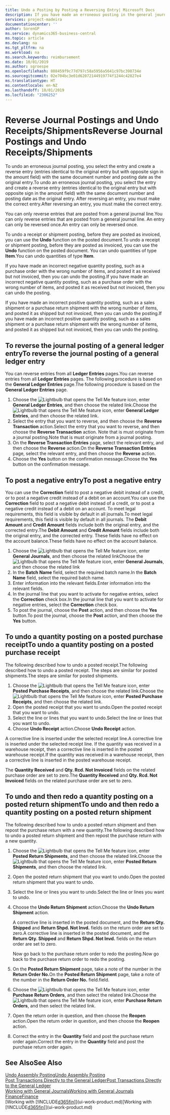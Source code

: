 ```yaml
---
title: Undo a Posting by Posting a Reversing Entry| Microsoft Docs
description: If you have made an erroneous posting in the general journal, then you can use the Reverse Transaction function to undo the posting with a correct audit trail.
services: project-madeira
documentationcenter: ''
author: SorenGP
ms.service: dynamics365-business-central
ms.topic: article
ms.devlang: na
ms.tgt_pltfrm: na
ms.workload: na
ms.search.keywords: reimbursement
ms.date: 10/01/2019
ms.author: sgroespe
ms.openlocfilehash: 808459f9c77d797c58a5956a5641c97bc398734e
ms.sourcegitcommit: 02e704bc3e01d62072144919774f1244c42827e4
ms.translationtype: HT
ms.contentlocale: en-NZ
ms.lasthandoff: 10/01/2019
ms.locfileid: "2306252"
---
```

# <a name="reverse-journal-postings-and-undo-receiptsshipments"></a><span data-ttu-id="4e8dc-103">Reverse Journal Postings and Undo Receipts/Shipments</span><span class="sxs-lookup"><span data-stu-id="4e8dc-103">Reverse Journal Postings and Undo Receipts/Shipments</span></span>
<span data-ttu-id="4e8dc-104">To undo an erroneous journal posting, you select the entry and create a reverse entry (entries identical to the original entry but with opposite sign in the amount field) with the same document number and posting date as the original entry.</span><span class="sxs-lookup"><span data-stu-id="4e8dc-104">To undo an erroneous journal posting, you select the entry and create a reverse entry (entries identical to the original entry but with opposite sign in the amount field) with the same document number and posting date as the original entry.</span></span> <span data-ttu-id="4e8dc-105">After reversing an entry, you must make the correct entry.</span><span class="sxs-lookup"><span data-stu-id="4e8dc-105">After reversing an entry, you must make the correct entry.</span></span>

<span data-ttu-id="4e8dc-106">You can only reverse entries that are posted from a general journal line.</span><span class="sxs-lookup"><span data-stu-id="4e8dc-106">You can only reverse entries that are posted from a general journal line.</span></span> <span data-ttu-id="4e8dc-107">An entry can only be reversed once.</span><span class="sxs-lookup"><span data-stu-id="4e8dc-107">An entry can only be reversed once.</span></span>

<span data-ttu-id="4e8dc-108">To undo a receipt or shipment posting, before they are posted as invoiced, you can use the **Undo** function on the posted document.</span><span class="sxs-lookup"><span data-stu-id="4e8dc-108">To undo a receipt or shipment posting, before they are posted as invoiced, you can use the **Undo** function on the posted document.</span></span> <span data-ttu-id="4e8dc-109">You can undo quantities of type **Item**.</span><span class="sxs-lookup"><span data-stu-id="4e8dc-109">You can undo quantities of type **Item**.</span></span>

<span data-ttu-id="4e8dc-110">If you have made an incorrect negative quantity posting, such as a purchase order with the wrong number of items, and posted it as received but not invoiced, then you can undo the posting.</span><span class="sxs-lookup"><span data-stu-id="4e8dc-110">If you have made an incorrect negative quantity posting, such as a purchase order with the wrong number of items, and posted it as received but not invoiced, then you can undo the posting.</span></span>

<span data-ttu-id="4e8dc-111">If you have made an incorrect positive quantity posting, such as a sales shipment or a purchase return shipment with the wrong number of items, and posted it as shipped but not invoiced, then you can undo the posting.</span><span class="sxs-lookup"><span data-stu-id="4e8dc-111">If you have made an incorrect positive quantity posting, such as a sales shipment or a purchase return shipment with the wrong number of items, and posted it as shipped but not invoiced, then you can undo the posting.</span></span>   

## <a name="to-reverse-the-journal-posting-of-a-general-ledger-entry"></a><span data-ttu-id="4e8dc-112">To reverse the journal posting of a general ledger entry</span><span class="sxs-lookup"><span data-stu-id="4e8dc-112">To reverse the journal posting of a general ledger entry</span></span>
<span data-ttu-id="4e8dc-113">You can reverse entries from all **Ledger Entries** pages.</span><span class="sxs-lookup"><span data-stu-id="4e8dc-113">You can reverse entries from all **Ledger Entries** pages.</span></span> <span data-ttu-id="4e8dc-114">The following procedure is based on the **General Ledger Entries** page.</span><span class="sxs-lookup"><span data-stu-id="4e8dc-114">The following procedure is based on the **General Ledger Entries** page.</span></span>
1. <span data-ttu-id="4e8dc-115">Choose the ![Lightbulb that opens the Tell Me feature](media/ui-search/search_small.png "Tell me what you want to do") icon, enter **General Ledger Entries**, and then choose the related link.</span><span class="sxs-lookup"><span data-stu-id="4e8dc-115">Choose the ![Lightbulb that opens the Tell Me feature](media/ui-search/search_small.png "Tell me what you want to do") icon, enter **General Ledger Entries**, and then choose the related link.</span></span>
2. <span data-ttu-id="4e8dc-116">Select the entry that you want to reverse, and then choose the **Reverse Transaction** action.</span><span class="sxs-lookup"><span data-stu-id="4e8dc-116">Select the entry that you want to reverse, and then choose the **Reverse Transaction** action.</span></span> <span data-ttu-id="4e8dc-117">Note that is must originate from a journal posting.</span><span class="sxs-lookup"><span data-stu-id="4e8dc-117">Note that is must originate from a journal posting.</span></span>
3. <span data-ttu-id="4e8dc-118">On the **Reverse Transaction Entries** page, select the relevant entry, and then choose the **Reverse** action.</span><span class="sxs-lookup"><span data-stu-id="4e8dc-118">On the **Reverse Transaction Entries** page, select the relevant entry, and then choose the **Reverse** action.</span></span>
4. <span data-ttu-id="4e8dc-119">Choose the **Yes** button on the confirmation message.</span><span class="sxs-lookup"><span data-stu-id="4e8dc-119">Choose the **Yes** button on the confirmation message.</span></span>

## <a name="to-post-a-negative-entry"></a><span data-ttu-id="4e8dc-120">To post a negative entry</span><span class="sxs-lookup"><span data-stu-id="4e8dc-120">To post a negative entry</span></span>  
<span data-ttu-id="4e8dc-121">You can use the **Correction** field to post a negative debit instead of a credit, or to post a negative credit instead of a debit on an account.</span><span class="sxs-lookup"><span data-stu-id="4e8dc-121">You can use the **Correction** field to post a negative debit instead of a credit, or to post a negative credit instead of a debit on an account.</span></span> <span data-ttu-id="4e8dc-122">To meet legal requirements, this field is visible by default in all journals.</span><span class="sxs-lookup"><span data-stu-id="4e8dc-122">To meet legal requirements, this field is visible by default in all journals.</span></span> <span data-ttu-id="4e8dc-123">The **Debit Amount** and **Credit Amount** fields include both the original entry, and the corrected entry.</span><span class="sxs-lookup"><span data-stu-id="4e8dc-123">The **Debit Amount** and **Credit Amount** fields include both the original entry, and the corrected entry.</span></span> <span data-ttu-id="4e8dc-124">These fields have no effect on the account balance.</span><span class="sxs-lookup"><span data-stu-id="4e8dc-124">These fields have no effect on the account balance.</span></span>  

1.  <span data-ttu-id="4e8dc-125">Choose the ![Lightbulb that opens the Tell Me feature](media/ui-search/search_small.png "Tell me what you want to do") icon, enter **General Journals**, and then choose the related link</span><span class="sxs-lookup"><span data-stu-id="4e8dc-125">Choose the ![Lightbulb that opens the Tell Me feature](media/ui-search/search_small.png "Tell me what you want to do") icon, enter **General Journals**, and then choose the related link</span></span>  
2.  <span data-ttu-id="4e8dc-126">In the **Batch Name** field, select the required batch name.</span><span class="sxs-lookup"><span data-stu-id="4e8dc-126">In the **Batch Name** field, select the required batch name.</span></span>  
3.  <span data-ttu-id="4e8dc-127">Enter information into the relevant fields.</span><span class="sxs-lookup"><span data-stu-id="4e8dc-127">Enter information into the relevant fields.</span></span>  
4.  <span data-ttu-id="4e8dc-128">In the journal line that you want to activate for negative entries, select the **Correction** check box.</span><span class="sxs-lookup"><span data-stu-id="4e8dc-128">In the journal line that you want to activate for negative entries, select the **Correction** check box.</span></span>  
5.  <span data-ttu-id="4e8dc-129">To post the journal, choose the **Post** action, and then choose the **Yes** button.</span><span class="sxs-lookup"><span data-stu-id="4e8dc-129">To post the journal, choose the **Post** action, and then choose the **Yes** button.</span></span>

## <a name="to-undo-a-quantity-posting-on-a-posted-purchase-receipt"></a><span data-ttu-id="4e8dc-130">To undo a quantity posting on a posted purchase receipt</span><span class="sxs-lookup"><span data-stu-id="4e8dc-130">To undo a quantity posting on a posted purchase receipt</span></span>  
<span data-ttu-id="4e8dc-131">The following described how to undo a posted receipt.</span><span class="sxs-lookup"><span data-stu-id="4e8dc-131">The following described how to undo a posted receipt.</span></span> <span data-ttu-id="4e8dc-132">The steps are similar for posted shipments.</span><span class="sxs-lookup"><span data-stu-id="4e8dc-132">The steps are similar for posted shipments.</span></span>

1.  <span data-ttu-id="4e8dc-133">Choose the ![Lightbulb that opens the Tell Me feature](media/ui-search/search_small.png "Tell me what you want to do") icon, enter **Posted Purchase Receipts**, and then choose the related link.</span><span class="sxs-lookup"><span data-stu-id="4e8dc-133">Choose the ![Lightbulb that opens the Tell Me feature](media/ui-search/search_small.png "Tell me what you want to do") icon, enter **Posted Purchase Receipts**, and then choose the related link.</span></span>  
2.  <span data-ttu-id="4e8dc-134">Open the posted receipt that you want to undo.</span><span class="sxs-lookup"><span data-stu-id="4e8dc-134">Open the posted receipt that you want to undo.</span></span>  
3.  <span data-ttu-id="4e8dc-135">Select the line or lines that you want to undo.</span><span class="sxs-lookup"><span data-stu-id="4e8dc-135">Select the line or lines that you want to undo.</span></span>  
4.  <span data-ttu-id="4e8dc-136">Choose **Undo Receipt** action.</span><span class="sxs-lookup"><span data-stu-id="4e8dc-136">Choose **Undo Receipt** action.</span></span>

<span data-ttu-id="4e8dc-137">A corrective line is inserted under the selected receipt line.</span><span class="sxs-lookup"><span data-stu-id="4e8dc-137">A corrective line is inserted under the selected receipt line.</span></span> <span data-ttu-id="4e8dc-138">If the quantity was received in a warehouse receipt, then a corrective line is inserted in the posted warehouse receipt.</span><span class="sxs-lookup"><span data-stu-id="4e8dc-138">If the quantity was received in a warehouse receipt, then a corrective line is inserted in the posted warehouse receipt.</span></span>  

<span data-ttu-id="4e8dc-139">The **Quantity Received** and **Qty. Rcd. Not Invoiced** fields on the related purchase order are set to zero.</span><span class="sxs-lookup"><span data-stu-id="4e8dc-139">The **Quantity Received** and **Qty. Rcd. Not Invoiced** fields on the related purchase order are set to zero.</span></span>

## <a name="to-undo-and-then-redo-a-quantity-posting-on-a-posted-return-shipment"></a><span data-ttu-id="4e8dc-140">To undo and then redo a quantity posting on a posted return shipment</span><span class="sxs-lookup"><span data-stu-id="4e8dc-140">To undo and then redo a quantity posting on a posted return shipment</span></span>
<span data-ttu-id="4e8dc-141">The following described how to undo a posted return shipment and then repost the purchase return with a new quantity.</span><span class="sxs-lookup"><span data-stu-id="4e8dc-141">The following described how to undo a posted return shipment and then repost the purchase return with a new quantity.</span></span>

1.  <span data-ttu-id="4e8dc-142">Choose the ![Lightbulb that opens the Tell Me feature](media/ui-search/search_small.png "Tell me what you want to do") icon, enter **Posted Return Shipments**, and then choose the related link.</span><span class="sxs-lookup"><span data-stu-id="4e8dc-142">Choose the ![Lightbulb that opens the Tell Me feature](media/ui-search/search_small.png "Tell me what you want to do") icon, enter **Posted Return Shipments**, and then choose the related link.</span></span>  
2.  <span data-ttu-id="4e8dc-143">Open the posted return shipment that you want to undo.</span><span class="sxs-lookup"><span data-stu-id="4e8dc-143">Open the posted return shipment that you want to undo.</span></span>
3. <span data-ttu-id="4e8dc-144">Select the line or lines you want to undo.</span><span class="sxs-lookup"><span data-stu-id="4e8dc-144">Select the line or lines you want to undo.</span></span>  

4.  <span data-ttu-id="4e8dc-145">Choose the **Undo Return Shipment** action.</span><span class="sxs-lookup"><span data-stu-id="4e8dc-145">Choose the **Undo Return Shipment** action.</span></span>  

    <span data-ttu-id="4e8dc-146">A corrective line is inserted in the posted document, and the **Return Qty. Shipped** and **Return Shpd. Not Invd.** fields on the return order are set to zero.</span><span class="sxs-lookup"><span data-stu-id="4e8dc-146">A corrective line is inserted in the posted document, and the **Return Qty. Shipped** and **Return Shpd. Not Invd.** fields on the return order are set to zero.</span></span>  

    <span data-ttu-id="4e8dc-147">Now go back to the purchase return order to redo the posting.</span><span class="sxs-lookup"><span data-stu-id="4e8dc-147">Now go back to the purchase return order to redo the posting.</span></span>  

5.  <span data-ttu-id="4e8dc-148">On the **Posted Return Shipment** page, take a note of the number in the **Return Order No.**</span><span class="sxs-lookup"><span data-stu-id="4e8dc-148">On the **Posted Return Shipment** page, take a note of the number in the **Return Order No.**</span></span> <span data-ttu-id="4e8dc-149">field.</span><span class="sxs-lookup"><span data-stu-id="4e8dc-149">field.</span></span>  
6.  <span data-ttu-id="4e8dc-150">Choose the ![Lightbulb that opens the Tell Me feature](media/ui-search/search_small.png "Tell me what you want to do") icon, enter **Purchase Return Orders**, and then select the related link.</span><span class="sxs-lookup"><span data-stu-id="4e8dc-150">Choose the ![Lightbulb that opens the Tell Me feature](media/ui-search/search_small.png "Tell me what you want to do") icon, enter **Purchase Return Orders**, and then select the related link.</span></span>  
7.  <span data-ttu-id="4e8dc-151">Open the return order in question, and then choose the **Reopen** action.</span><span class="sxs-lookup"><span data-stu-id="4e8dc-151">Open the return order in question, and then choose the **Reopen** action.</span></span>  
8.  <span data-ttu-id="4e8dc-152">Correct the entry in the **Quantity** field and post the purchase return order again.</span><span class="sxs-lookup"><span data-stu-id="4e8dc-152">Correct the entry in the **Quantity** field and post the purchase return order again.</span></span>  

## <a name="see-also"></a><span data-ttu-id="4e8dc-153">See Also</span><span class="sxs-lookup"><span data-stu-id="4e8dc-153">See Also</span></span>
[<span data-ttu-id="4e8dc-154">Undo Assembly Posting</span><span class="sxs-lookup"><span data-stu-id="4e8dc-154">Undo Assembly Posting</span></span>](assembly-how-to-undo-assembly-posting.md)  
[<span data-ttu-id="4e8dc-155">Post Transactions Directly to the General Ledger</span><span class="sxs-lookup"><span data-stu-id="4e8dc-155">Post Transactions Directly to the General Ledger</span></span>](finance-how-post-transactions-directly.md)  
[<span data-ttu-id="4e8dc-156">Working with General Journals</span><span class="sxs-lookup"><span data-stu-id="4e8dc-156">Working with General Journals</span></span>](ui-work-general-journals.md)  
[<span data-ttu-id="4e8dc-157">Finance</span><span class="sxs-lookup"><span data-stu-id="4e8dc-157">Finance</span></span>](finance.md)  
<span data-ttu-id="4e8dc-158">[Working with [!INCLUDE[d365fin](includes/d365fin_md.md)]](ui-work-product.md)</span><span class="sxs-lookup"><span data-stu-id="4e8dc-158">[Working with [!INCLUDE[d365fin](includes/d365fin_md.md)]](ui-work-product.md)</span></span>  
